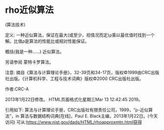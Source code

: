 # rho近似算法


(算法技术)



定义:
一种近似算法，保证在最大(或至少，视情况而定)ρ乘以最优值时找到一个解。比值ρ是算法的性能比或相对性能保证。



概括(我是一种……)
近似算法。



另请参阅
蒙特卡罗算法。



注意:
摘自《算法与计算理论手册》，32-39页和34-17页，版权©1999由CRC出版社出版。《计算机科学、工程与技术词典》版权©2000 CRC出版社出版。


作者:CRC-A







2013年1月22日修改。
HTML页面格式化星期三Mar 13 12:42:45 2019。



引用如下:
算法与计算理论手册，CRC出版社有限责任公司，1999，“ρ-近似算法”，in
算法与数据结构词典[在线]，Paul E. Black主编，2013年1月22日。(今天访问)
可从:https://www.nist.gov/dads/HTML/rhoapproxmtn.html获得